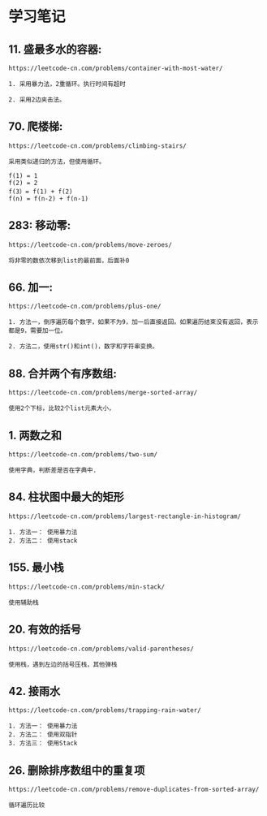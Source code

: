 # 学习笔记


## 11. 盛最多水的容器:

    https://leetcode-cn.com/problems/container-with-most-water/
    
    1. 采用暴力法，2重循环。执行时间有超时
    
    2. 采用2边夹击法。
    

## 70.  爬楼梯:
    
    https://leetcode-cn.com/problems/climbing-stairs/
    
    采用类似递归的方法，但使用循环。
    
    f(1) = 1
    f(2) = 2
    f(3）= f(1) + f(2)
    f(n) = f(n-2) + f(n-1)
    
## 283: 移动零:
    
    https://leetcode-cn.com/problems/move-zeroes/
    
    将非零的数依次移到list的最前面，后面补0
    
## 66. 加一:

    https://leetcode-cn.com/problems/plus-one/
    
    1. 方法一，倒序遍历每个数字，如果不为9，加一后直接返回。如果遍历结束没有返回，表示都是9，需要加一位。
    
    2. 方法二，使用str()和int()，数字和字符串变换。
    
## 88. 合并两个有序数组:

    https://leetcode-cn.com/problems/merge-sorted-array/
    
    使用2个下标，比较2个list元素大小，
    
## 1. 两数之和
    
    https://leetcode-cn.com/problems/two-sum/
    
    使用字典，判断差是否在字典中.
    
## 84. 柱状图中最大的矩形

    https://leetcode-cn.com/problems/largest-rectangle-in-histogram/
    
    1. 方法一： 使用暴力法
    2. 方法二： 使用stack
    
## 155. 最小栈

    https://leetcode-cn.com/problems/min-stack/
    
    使用辅助栈
    
## 20. 有效的括号

    https://leetcode-cn.com/problems/valid-parentheses/
    
    使用栈，遇到左边的括号压栈，其他弹栈
    
## 42. 接雨水

    https://leetcode-cn.com/problems/trapping-rain-water/
    
    1. 方法一： 使用暴力法
    2. 方法二： 使用双指针
    3. 方法三： 使用Stack
    
## 26. 删除排序数组中的重复项

    https://leetcode-cn.com/problems/remove-duplicates-from-sorted-array/
    
    循环遍历比较
    
    
    